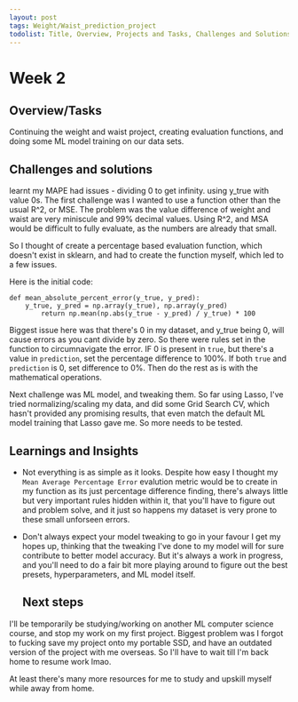 ```yaml
---
layout: post
tags: Weight/Waist_prediction_project
todolist: Title, Overview, Projects and Tasks, Challenges and Solutions, Learnings and Insights, Next Steps, Reflections
---
```


# Week 2

## Overview/Tasks

Continuing the weight and waist project, creating evaluation functions, and doing some ML model training on our data sets.

## Challenges and solutions

learnt my MAPE had issues - dividing 0 to get infinity. using y_true with value 0s.
The first challenge was I wanted to use a function other than the usual R^2, or MSE. The problem was the value difference of weight and waist are very miniscule and 99% decimal values. Using R^2, and MSA would be difficult to fully evaluate, as the numbers are already that small.

So I thought of create a percentage based evaluation function, which doesn't exist in sklearn, and had to create the function myself, which led to a few issues.

Here is the initial code:
```
def mean_absolute_percent_error(y_true, y_pred):
    y_true, y_pred = np.array(y_true), np.array(y_pred)
        return np.mean(np.abs(y_true - y_pred) / y_true) * 100 
```

Biggest issue here was that there's 0 in my dataset, and y_true being 0, will cause errors as you cant divide by zero. So there were rules set in the function to circumnavigate the error. IF 0 is present in `true`, but there's a value in `prediction`, set the percentage difference to 100%. If both `true` and `prediction` is 0, set difference to 0%. Then do the rest as is with the mathematical operations.

Next challenge was ML model, and tweaking them. So far using Lasso, I've tried normalizing/scaling my data, and did some Grid Search CV, which hasn't provided any promising results, that even match the default ML model training that Lasso gave me. So more needs to be tested.

## Learnings and Insights

* Not everything is as simple as it looks.
  Despite how easy I thought my `Mean Average Percentage Error` evalution metric would be to create in my function as its just percentage difference finding, there's always little but very important rules hidden within it, that you'll have to figure out and problem solve, and it just so happens my dataset is very prone to these small unforseen errors.

* Don't always expect your model tweaking to go in your favour
  I get my hopes up, thinking that the tweaking I've done to my model will for sure contribute to better model accuracy. But it's always a work in progress, and you'll need to do a fair bit more playing around to figure out the best presets, hyperparameters, and ML model itself.

  ## Next steps

I'll be temporarily be studying/working on another ML computer science course, and stop my work on my first project. Biggest problem was I forgot to fucking save my project onto my portable SSD, and have an outdated version of the project with me overseas. So I'll have to wait till I'm back home to resume work lmao.

At least there's many more resources for me to study and upskill myself while away from home.

